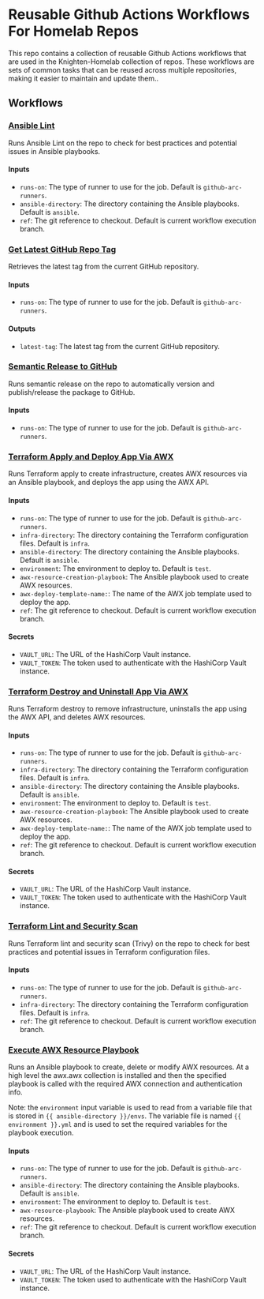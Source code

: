 # Reusable Github Actions Workflows For Homelab Repos

This repo contains a collection of reusable Github Actions workflows that are used in the Knighten-Homelab collection of repos. These workflows are sets of common tasks that can be reused across multiple repositories, making it easier to maintain and update them..

## Workflows

### [Ansible Lint](.github/workflows/ansible-lint.yaml)

Runs Ansible Lint on the repo to check for best practices and potential issues in Ansible playbooks.

#### Inputs
- `runs-on`: The type of runner to use for the job. Default is `github-arc-runners`.
- `ansible-directory`: The directory containing the Ansible playbooks. Default is `ansible`.
- `ref`: The git reference to checkout. Default is current workflow execution branch.

### [Get Latest GitHub Repo Tag](.github/workflows/github-get-latest-repo-tag.yaml)

Retrieves the latest tag from the current GitHub repository.

#### Inputs
- `runs-on`: The type of runner to use for the job. Default is `github-arc-runners`.

#### Outputs
- `latest-tag`: The latest tag from the current GitHub repository.

### [Semantic Release to GitHub](.github/workflows/semantic-release-to-gh.yaml)

Runs semantic release on the repo to automatically version and publish/release the package to GitHub.

#### Inputs
- `runs-on`: The type of runner to use for the job. Default is `github-arc-runners`.


### [Terraform Apply and Deploy App Via AWX](.github/workflows/terraform-apply-and-deploy-app-via-awx.yaml)

Runs Terraform apply to create infrastructure, creates AWX resources via an Ansible playbook, and deploys the app using the AWX API.

#### Inputs
- `runs-on`: The type of runner to use for the job. Default is `github-arc-runners`.
- `infra-directory`: The directory containing the Terraform configuration files. Default is `infra`.
- `ansible-directory`: The directory containing the Ansible playbooks. Default is `ansible`.
- `environment`: The environment to deploy to. Default is `test`.
- `awx-resource-creation-playbook`: The Ansible playbook used to create AWX resources.
- `awx-deploy-template-name:`: The name of the AWX job template used to deploy the app.
- `ref`: The git reference to checkout. Default is current workflow execution branch.

#### Secrets
- `VAULT_URL`: The URL of the HashiCorp Vault instance.
- `VAULT_TOKEN`: The token used to authenticate with the HashiCorp Vault instance.

### [Terraform Destroy and Uninstall App Via AWX](.github/workflows/terraform-destroy-and-app-cleanup-via-awx.yaml)

Runs Terraform destroy to remove infrastructure, uninstalls the app using the AWX API, and deletes AWX resources.

#### Inputs
- `runs-on`: The type of runner to use for the job. Default is `github-arc-runners`.
- `infra-directory`: The directory containing the Terraform configuration files. Default is `infra`.
- `ansible-directory`: The directory containing the Ansible playbooks. Default is `ansible`.
- `environment`: The environment to deploy to. Default is `test`.
- `awx-resource-creation-playbook`: The Ansible playbook used to create AWX resources.
- `awx-deploy-template-name:`: The name of the AWX job template used to deploy the app.
- `ref`: The git reference to checkout. Default is current workflow execution branch.

#### Secrets
- `VAULT_URL`: The URL of the HashiCorp Vault instance.
- `VAULT_TOKEN`: The token used to authenticate with the HashiCorp Vault instance.

### [Terraform Lint and Security Scan](.github/workflows/terraform-lint-and-security-scan.yaml)

Runs Terraform lint and security scan (Trivy) on the repo to check for best practices and potential issues in Terraform configuration files.

#### Inputs
- `runs-on`: The type of runner to use for the job. Default is `github-arc-runners`.
- `infra-directory`: The directory containing the Terraform configuration files. Default is `infra`.
- `ref`: The git reference to checkout. Default is current workflow execution branch.

### [Execute AWX Resource Playbook](.github/workflows/awx-resource-playbook-execution.yaml)

Runs an Ansible playbook to create, delete or modify AWX resources. At a high level the awx.awx collection is installed and then the specified playbook is called with the required AWX connection and authentication info.

Note: the `environment` input variable is used to read from a variable file that is stored in  `{{ ansible-directory }}/envs`. The variable file is named `{{ environment }}.yml` and is used to set the required variables for the playbook execution.

#### Inputs
- `runs-on`: The type of runner to use for the job. Default is `github-arc-runners`.
- `ansible-directory`: The directory containing the Ansible playbooks. Default is `ansible`.
- `environment`: The environment to deploy to. Default is `test`.
- `awx-resource-playbook`: The Ansible playbook used to create AWX resources.
- `ref`: The git reference to checkout. Default is current workflow execution branch.

#### Secrets
- `VAULT_URL`: The URL of the HashiCorp Vault instance.
- `VAULT_TOKEN`: The token used to authenticate with the HashiCorp Vault instance.
